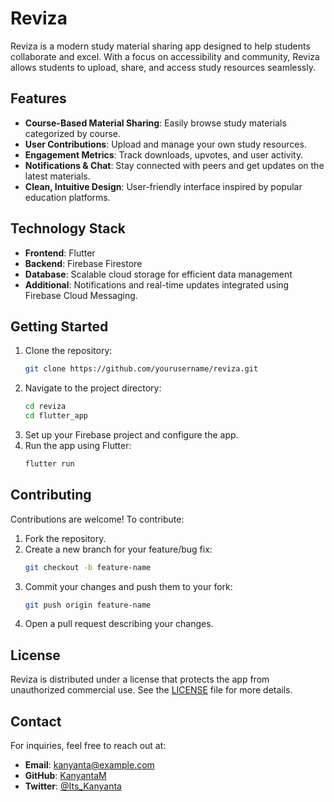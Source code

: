 # Reviza

Reviza is a modern study material sharing app designed to help students collaborate and excel. With a focus on accessibility and community, Reviza allows students to upload, share, and access study resources seamlessly.

## Features

- **Course-Based Material Sharing**: Easily browse study materials categorized by course.
- **User Contributions**: Upload and manage your own study resources.
- **Engagement Metrics**: Track downloads, upvotes, and user activity.
- **Notifications & Chat**: Stay connected with peers and get updates on the latest materials.
- **Clean, Intuitive Design**: User-friendly interface inspired by popular education platforms.

## Technology Stack

- **Frontend**: Flutter
- **Backend**: Firebase Firestore
- **Database**: Scalable cloud storage for efficient data management
- **Additional**: Notifications and real-time updates integrated using Firebase Cloud Messaging.

## Getting Started

1. Clone the repository:
   ```bash
   git clone https://github.com/yourusername/reviza.git
   ```
2. Navigate to the project directory:
   ```bash
   cd reviza
   cd flutter_app
   ```
3. Set up your Firebase project and configure the app.
4. Run the app using Flutter:
   ```bash
   flutter run
   ```

## Contributing

Contributions are welcome! To contribute:
1. Fork the repository.
2. Create a new branch for your feature/bug fix:
   ```bash
   git checkout -b feature-name
   ```
3. Commit your changes and push them to your fork:
   ```bash
   git push origin feature-name
   ```
4. Open a pull request describing your changes.

## License

Reviza is distributed under a license that protects the app from unauthorized commercial use. See the [LICENSE](LICENSE) file for more details.

## Contact

For inquiries, feel free to reach out at:
- **Email**: kanyanta@example.com
- **GitHub**: [KanyantaM](https://github.com/KanyantaM)
- **Twitter**: [@Its_Kanyanta](https://twitter.com/Its_Kanyanta)
```
